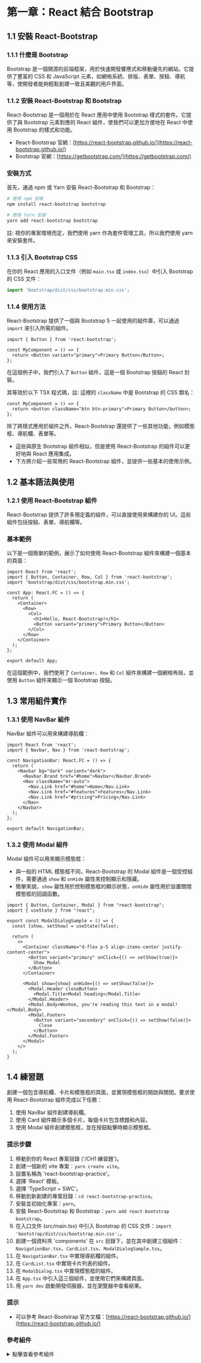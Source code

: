 # 第一章：React 結合 Bootstrap

## 1.1 安裝 React-Bootstrap

### 1.1.1 什麼是 Bootstrap

Bootstrap 是一個開源的前端框架，用於快速開發響應式和移動優先的網站。它提供了豐富的 CSS 和 JavaScript 元素，如網格系統、排版、表單、按鈕、導航等，使開發者能夠輕鬆創建一致且美觀的用戶界面。

### 1.1.2 安裝 React-Bootstrap 和 Bootstrap

React-Bootstrap 是一個用於在 React 應用中使用 Bootstrap 樣式的套件。它提供了與 Bootstrap 元素對應的 React 組件，使我們可以更加方便地在 React 中使用 Bootstrap 的樣式和功能。

- React-Bootstrap 官網：[https://react-bootstrap.github.io/](https://react-bootstrap.github.io/)
- Bootstrap 官網：[https://getbootstrap.com/](https://getbootstrap.com/)

### 安裝方式

首先，通過 npm 或 Yarn 安裝 React-Bootstrap 和 Bootstrap：

```bash
# 使用 npm 安裝
npm install react-bootstrap bootstrap

# 使用 Yarn 安裝
yarn add react-bootstrap bootstrap
```

註: 視你的專案環境而定，我們使用 yarn 作為套件管理工具，所以我們使用 yarn 來安裝套件。

### 1.1.3 引入 Bootstrap CSS

在你的 React 應用的入口文件（例如 `main.tsx` 或 `index.tsx`）中引入 Bootstrap 的 CSS 文件：

```jsx
import 'bootstrap/dist/css/bootstrap.min.css';
```

### 1.1.4 使用方法

React-Bootstrap 提供了一個與 Bootstrap 5 一起使用的組件庫，可以通過 `import` 來引入所需的組件。

```tsx
import { Button } from 'react-bootstrap';

const MyComponent = () => {
  return <Button variant="primary">Primary Button</Button>;
};
```

在這個例子中，我們引入了 `Button` 組件，這是一個 Bootstrap 按鈕的 React 封裝。

其等效於以下 TSX 程式碼，註: 這裡的 `className` 中是 Bootstrap 的 CSS 類名：

```tsx
const MyComponent = () => {
  return <button className="btn btn-primary">Primary Button</button>;
};
```

除了將樣式應用於組件之外，React-Bootstrap 還提供了一些其他功能，例如模態框、導航欄、表單等。
- 這些與原生 Bootstrap 組件相似，但是使用 React-Bootstrap 的組件可以更好地與 React 應用集成。
- 下方將介紹一些常用的 React-Bootstrap 組件，並提供一些基本的使用示例。

## 1.2 基本語法與使用

### 1.2.1 使用 React-Bootstrap 組件

React-Bootstrap 提供了許多預定義的組件，可以直接使用來構建你的 UI。這些組件包括按鈕、表單、導航欄等。

### 基本範例

以下是一個簡單的範例，展示了如何使用 React-Bootstrap 組件來構建一個基本的頁面：

```tsx
import React from 'react';
import { Button, Container, Row, Col } from 'react-bootstrap';
import 'bootstrap/dist/css/bootstrap.min.css';

const App: React.FC = () => {
  return (
    <Container>
      <Row>
        <Col>
          <h1>Hello, React-Bootstrap!</h1>
          <Button variant="primary">Primary Button</Button>
        </Col>
      </Row>
    </Container>
  );
};

export default App;
```

在這個範例中，我們使用了 `Container`、`Row` 和 `Col` 組件來構建一個網格佈局，並使用 `Button` 組件來顯示一個 Bootstrap 按鈕。

## 1.3 常用組件實作

### 1.3.1 使用 NavBar 組件

NavBar 組件可以用來構建導航欄：

```tsx
import React from 'react';
import { Navbar, Nav } from 'react-bootstrap';

const NavigationBar: React.FC = () => {
  return (
    <Navbar bg="dark" variant="dark">
      <Navbar.Brand href="#home">Navbar</Navbar.Brand>
      <Nav className="mr-auto">
        <Nav.Link href="#home">Home</Nav.Link>
        <Nav.Link href="#features">Features</Nav.Link>
        <Nav.Link href="#pricing">Pricing</Nav.Link>
      </Nav>
    </Navbar>
  );
};

export default NavigationBar;
```

### 1.3.2 使用 Modal 組件

Modal 組件可以用來顯示模態框：

- 與一般的 HTML 模態框不同，React-Bootstrap 的 Modal 組件是一個受控組件，需要通過 `show` 和 `onHide` 屬性來控制顯示和隱藏。
- 簡單來說，`show` 屬性用於控制模態框的顯示狀態，`onHide` 屬性用於設置關閉模態框的回調函數。

```tsx
import { Button, Container, Modal } from "react-bootstrap";
import { useState } from "react";

export const ModalDialogSample = () => {
  const [show, setShow] = useState(false);

  return (
    <>
      <Container className="d-flex p-5 align-items-center justify-content-center">
        <Button variant="primary" onClick={() => setShow(true)}>
          Show Modal
        </Button>
      </Container>

      <Modal show={show} onHide={() => setShow(false)}>
        <Modal.Header closeButton>
          <Modal.Title>Modal heading</Modal.Title>
        </Modal.Header>
        <Modal.Body>Woohoo, you're reading this text in a modal!</Modal.Body>
        <Modal.Footer>
          <Button variant="secondary" onClick={() => setShow(false)}>
            Close
          </Button>
        </Modal.Footer>
      </Modal>
    </>
  );
}
```

## 1.4 練習題

創建一個包含導航欄、卡片和模態框的頁面，並實現模態框的開啟與關閉。要求使用 React-Bootstrap 組件完成以下任務：

1. 使用 NavBar 組件創建導航欄。
2. 使用 Card 組件顯示多個卡片，每個卡片包含標題和內容。
3. 使用 Modal 組件創建模態框，並在按鈕點擊時顯示模態框。

### 提示步驟

1. 移動到你的 React 專案目錄 ('/CH1 練習題')。
2. 創建一個新的 vite 專案：`yarn create vite`。
3. 設置名稱為 'react-bootstrap-practice'。
4. 選擇 'React' 模板。
5. 選擇 'TypeScript + SWC'。
6. 移動到新創建的專案目錄：`cd react-bootstrap-practice`。
7. 安裝並初始化專案：`yarn`。
8. 安裝 React-Bootstrap 和 Bootstrap：`yarn add react-bootstrap bootstrap`。
9. 在入口文件 (src/main.tsx) 中引入 Bootstrap 的 CSS 文件：`import 'bootstrap/dist/css/bootstrap.min.css';`。
10. 創建一個資料夾 'components' 在 `src` 目錄下，並在其中創建三個組件：`NavigationBar.tsx`、`CardList.tsx`、`ModalDialogSample.tsx`。
11. 在 `NavigationBar.tsx` 中實現導航欄的組件。
12. 在 `CardList.tsx` 中實現卡片列表的組件。
13. 在 `ModalDialog.tsx` 中實現模態框的組件。
14. 在 `App.tsx` 中引入這三個組件，並使用它們來構建頁面。
15. 用 `yarn dev` 啟動開發伺服器，並在瀏覽器中查看結果。

### 提示

- 可以參考 React-Bootstrap 官方文檔：[https://react-bootstrap.github.io/](https://react-bootstrap.github.io/)

### 參考組件
<details>
<summary>點擊查看參考組件</summary>

```tsx
// NavigationBar.tsx
import React from 'react';
import { Navbar, Nav } from 'react-bootstrap';

const NavigationBar: React.FC = () => {
  return (
    <Navbar bg="dark" variant="dark">
      <Navbar.Brand href="#home">Navbar</Navbar.Brand>
      <Nav className="mr-auto">
        <Nav.Link href="#home">Home</Nav.Link>
        <Nav.Link href="#features">Features</Nav.Link>
        <Nav.Link href="#pricing">Pricing</Nav.Link>
      </Nav>
    </Navbar>
  );
};

export default NavigationBar;
```

```tsx
// CardList.tsx
import { Container, Card } from "react-bootstrap";

export const CardList = () => {
  return (
    <Container className="d-flex p-5 align-items-center justify-content-center">
      {[
        'Primary',
        'Secondary',
        'Success',
        'Danger',
        'Warning',
        'Info',
        'Light',
        'Dark',
      ].map((variant) => (
        <Card
          bg={variant.toLowerCase()}
          key={variant}
          text={variant.toLowerCase() === 'light' ? 'dark' : 'white'}
          style={{ width: '18rem' }}
          className="m-2"
        >
          <Card.Header>Header</Card.Header>
          <Card.Body>
            <Card.Title>{variant} Card Title </Card.Title>
            <Card.Text>
              Some quick example text to build on the card title and make up the
              bulk of the card's content.
            </Card.Text>
          </Card.Body>
        </Card>
      ))}
    </Container>
  );
}
```

```tsx
// ModalDialogSample.tsx
import { Button, Container, Modal } from "react-bootstrap";
import { useState } from "react";

export const ModalDialogSample = () => {
  const [show, setShow] = useState(false);

  return (
    <>
      <Container className="d-flex p-5 align-items-center justify-content-center">
        <Button variant="primary" className="w-100" onClick={() => setShow(true)}>
          Show Modal
        </Button>
      </Container>

      <Modal show={show} onHide={() => setShow(false)}>
        <Modal.Header closeButton>
          <Modal.Title>Modal heading</Modal.Title>
        </Modal.Header>
        <Modal.Body>Woohoo, you're reading this text in a modal!</Modal.Body>
        <Modal.Footer>
          <Button variant="secondary" onClick={() => setShow(false)}>
            Close
          </Button>
        </Modal.Footer>
      </Modal>
    </>
  );
}
```

```tsx
// App.tsx
import NavigationBar from "./components/NavigationBar.tsx";
import { CardList } from "./components/CardList.tsx";
import { ModalDialogSample } from "./components/ModalDialogSample.tsx";

function App() {
  return (
    <div>
      <NavigationBar />
      <CardList />
      <ModalDialogSample />
    </div>
  )
}

export default App
```

```tsx
// main.tsx
import React from 'react'
import ReactDOM from 'react-dom/client'
import App from './App.tsx'
import 'bootstrap/dist/css/bootstrap.min.css';

ReactDOM.createRoot(document.getElementById('root')!).render(
  <React.StrictMode>
    <App />
  </React.StrictMode>,
)
```

</details>
